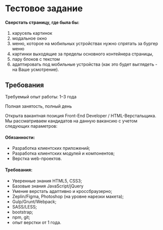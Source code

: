 <h1>Тестовое задание</h1>
<h4>Cверстать страницу, где была бы:</h4>
<ol>
<li>карусель картинок</li>
<li>модальное окно</li>
<li>меню, которое на мобильных устройствах нужно спрятать за бургер меню</li>
<li>картинки выходящие за пределы основного контейнера страницы,</li>
<li>пару блоков с текстом</li>
<li>адаптировать под мобильные устройства (как это будет выглядеть - на Ваше усмотрение).</li>
</ol>

<h2>Требования</h2>
<p>Требуемый опыт работы: 1–3 года</p>
<p>Полная занятость, полный день</p>
<p>
Открыта вакантная позиция Front-End Developer / HTML-Верстальщика.
Мы рассматриваем кандидатов на данную вакансию с учетом следующих параметров:
</p>

<h4>Обязанности:</h4>
<ul>
<li>Разработка клиентских приложений;</li>
<li>Разработка клиентских модулей и компонентов;</li>
<li>Верстка web-проектов.</li>
</ul>

<h4>Требования:</h4>
<ul>
<li>Уверенные знания HTML5, CSS3;</li>
<li>Базовые знания JavaScript/jQuery</li>
<li>Умение верстать адаптивно и кроссбраузерно;</li>
<li>Zeplin/Figma, Photoshop (на уровне нарезки макета);</li>
<li>Gulp/Grunt/Webpack;</li>
<li>SASS/LESS;</li>
<li>bootstrap;</li>
<li>npm, git;</li>
<li>опыт верстки от 1 года.</li>
</ul>





